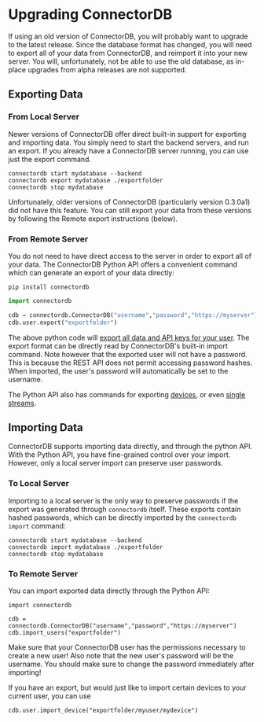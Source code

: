 
Upgrading ConnectorDB
=======================================

If using an old version of ConnectorDB, you will probably want to upgrade to the latest release.
Since the database format has changed, you will need to export all of your data from ConnectorDB,
and reimport it into your new server. You will, unfortunately, not be able to use the old database,
as in-place upgrades from alpha releases are not supported.


## Exporting Data

### From Local Server

Newer versions of ConnectorDB offer direct built-in support for exporting and importing data.
You simply need to start the backend servers, and run an export. If you already have a ConnectorDB
server running, you can use just the export command.

```
connectordb start mydatabase --backend
connectordb export mydatabase ./exportfolder
connectordb stop mydatabase
```

Unfortunately, older versions of ConnectorDB (particularly version 0.3.0a1) did not have this feature.
You can still export your data from these versions by following the Remote export instructions (below).

### From Remote Server

You do not need to have direct access to the server in order to export all of your data. The ConnectorDB
Python API offers a convenient command which can generate an export of your data directly:

```
pip install connectordb
```

```python
import connectordb

cdb = connectordb.ConnectorDB("username","password","https://myserver")
cdb.user.export("exportfolder")
```

The above python code will [export all data and API keys for your user](http://connectordb-python.readthedocs.io/en/latest/connectordb.html#connectordb._user.User.export). The export format can be directly
read by ConnectorDB's built-in import command. Note however that the exported user will not have a password. This is because the REST API does not permit accessing password hashes. When imported, the user's password will automatically be set to the username.

The Python API also has commands for exporting [devices](http://connectordb-python.readthedocs.io/en/latest/connectordb.html#connectordb._user.User.export), or even [single streams](http://connectordb-python.readthedocs.io/en/latest/connectordb.html#connectordb._stream.Stream.export).

## Importing Data

ConnectorDB supports importing data directly, and through the python API. With the Python API, you have fine-grained control over your import. However,
only a local server import can preserve user passwords.

### To Local Server

Importing to a local server is the only way to preserve passwords if the export was generated through `connectordb` itself. These exports contain hashed passwords,
which can be directly imported by the `connectordb import` command:

```
connectordb start mydatabase --backend
connectordb import mydatabase ./exportfolder
connectordb stop mydatabase
```

### To Remote Server

You can import exported data directly through the Python API:

```
import connectordb

cdb = connectordb.ConnectorDB("username","password","https://myserver")
cdb.import_users("exportfolder")
```

Make sure that your ConnectorDB user has the permissions necessary to create a new user! Also note that the new user's password will be the username. You should make sure
to change the password immediately after importing!

If you have an export, but would just like to import certain devices
to your current user, you can use


```
cdb.user.import_device("exportfolder/myuser/mydevice")
```
